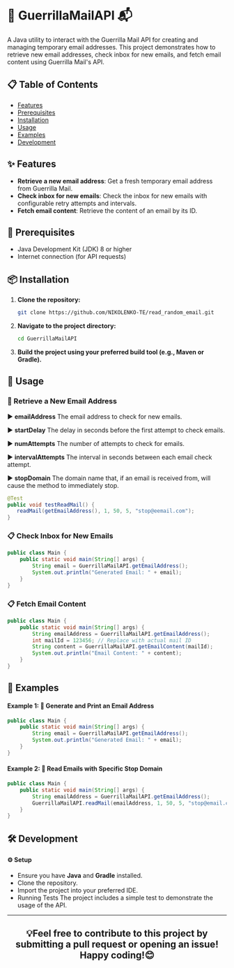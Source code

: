 # 📧 GuerrillaMailAPI 📬

A Java utility to interact with the Guerrilla Mail API for creating and managing temporary email addresses. This project demonstrates how to retrieve new email addresses, check inbox for new emails, and fetch email content using Guerrilla Mail's API.

## 📋 Table of Contents

- [Features](#)
- [Prerequisites](#-prerequisites)
- [Installation](#-installation)
- [Usage](#-usage)
- [Examples](#-examples)
- [Development](#️-development)

## ✨ Features

- **Retrieve a new email address**: Get a fresh temporary email address from Guerrilla Mail.
- **Check inbox for new emails**: Check the inbox for new emails with configurable retry attempts and intervals.
- **Fetch email content**: Retrieve the content of an email by its ID.

## 🔧 Prerequisites

- Java Development Kit (JDK) 8 or higher
- Internet connection (for API requests)

## 📦 Installation

1. **Clone the repository:**

    ```sh
    git clone https://github.com/NIKOLENKO-TE/read_random_email.git
    ```

2. **Navigate to the project directory:**

    ```sh
    cd GuerrillaMailAPI
    ```

3. **Build the project using your preferred build tool (e.g., Maven or Gradle).**

## 🚀 Usage

### 📜 Retrieve a New Email Address

▶️ **emailAddress**     The email address to check for new emails.

▶️ **startDelay**       The delay in seconds before the first attempt to check emails.

▶️ **numAttempts**      The number of attempts to check for emails.

▶️ **intervalAttempts** The interval in seconds between each email check attempt.

▶️ **stopDomain**       The domain name that, if an email is received from, will cause the method to immediately stop.

```java
@Test
public void testReadMail() {
   readMail(getEmailAddress(), 1, 50, 5, "stop@eemail.com");
}
```

### 📋 Check Inbox for New Emails
```java
public class Main {
    public static void main(String[] args) {
        String email = GuerrillaMailAPI.getEmailAddress();
        System.out.println("Generated Email: " + email);
    }
}
```

### 📋 Fetch Email Content
```java
public class Main {
    public static void main(String[] args) {
        String emailAddress = GuerrillaMailAPI.getEmailAddress();
        int mailId = 123456; // Replace with actual mail ID
        String content = GuerrillaMailAPI.getEmailContent(mailId);
        System.out.println("Email Content: " + content);
    }
}
```
## 📝 Examples
#### Example 1: 📜 Generate and Print an Email Address
```java
public class Main {
    public static void main(String[] args) {
        String email = GuerrillaMailAPI.getEmailAddress();
        System.out.println("Generated Email: " + email);
    }
}

```

#### Example 2: 📜 Read Emails with Specific Stop Domain
```java
public class Main {
    public static void main(String[] args) {
        String emailAddress = GuerrillaMailAPI.getEmailAddress();
        GuerrillaMailAPI.readMail(emailAddress, 1, 50, 5, "stop@email.com");
    }
}

```

## 🛠️ Development
#### ⚙️ Setup
* Ensure you have **Java** and **Gradle** installed.
* Clone the repository.
* Import the project into your preferred IDE.
* Running Tests
The project includes a simple test to demonstrate the usage of the API.


<div align="center">
<hr>

## 💡Feel free to contribute to this project by submitting a pull request or opening an issue! Happy coding!😊

</div>